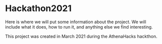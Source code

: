 # Hackathon2021

Here is where we will put some information about the project. We will include what it does, how to run it, and anything else we find interesting.

This project was created in March 2021 during the AthenaHacks hackthon.

